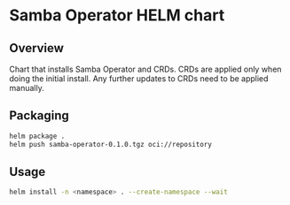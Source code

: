 # Samba Operator HELM chart

## Overview

Chart that installs Samba Operator and CRDs. CRDs are applied only when doing the initial install. Any further updates to CRDs need to be applied manually.

## Packaging

```sh
helm package .
helm push samba-operator-0.1.0.tgz oci://repository
```

## Usage

```sh
helm install -n <namespace> . --create-namespace --wait
```